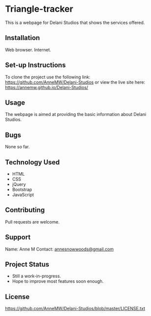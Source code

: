 # Triangle-tracker
This is a webpage for Delani Studios that shows the services offered.
## Installation
Web browser.
Internet.
## Set-up Instructions
To clone the project use the following link: https://github.com/AnneMW/Delani-Studios
or view the live site here: https://annemw.github.io/Delani-Studios/
## Usage
The webpage is aimed at providing the basic information about Delani Studios.
## Bugs
None so far.
## Technology Used
* HTML
* CSS
* jQuery
* Bootstrap
* JavaScript
## Contributing
Pull requests are welcome.
## Support
Name: Anne M
Contact: annesnowwoods@gmail.com
## Project Status
* Still a work-in-progress.
* Hope to improve most features soon enough.
## License
https://github.com/AnneMW/Delani-Studios/blob/master/LICENSE.txt
